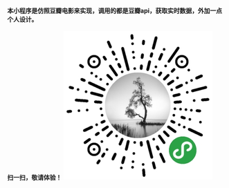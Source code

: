 #### 本小程序是仿照豆瓣电影来实现，调用的都是豆瓣api，获取实时数据，外加一点个人设计。

**扫一扫，敬请体验！**
![image](https://raw.githubusercontent.com/lofayo/images/master/miniProgram.jpg)